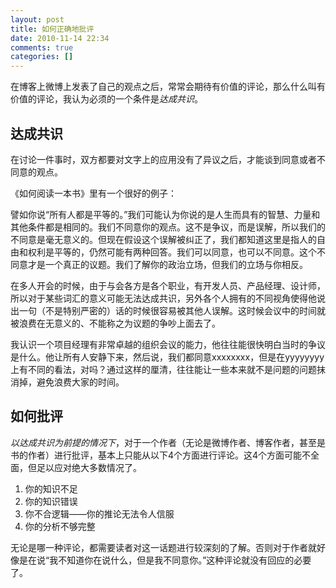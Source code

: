 ```yaml
---
layout: post
title: 如何正确地批评
date: 2010-11-14 22:34
comments: true
categories: []
---
```

在博客上微博上发表了自己的观点之后，常常会期待有价值的评论，那么什么叫有价值的评论，我认为必须的一个条件是<em>达成共识</em>。
<h2>达成共识</h2>
在讨论一件事时，双方都要对文字上的应用没有了异议之后，才能谈到同意或者不同意的观点。

《如何阅读一本书》里有一个很好的例子：

譬如你说“所有人都是平等的。”我们可能认为你说的是人生而具有的智慧、力量和其他条件都是相同的。我们不同意你的观点。这不是争议，而是误解，所以我们的不同意是毫无意义的。但现在假设这个误解被纠正了，我们都知道这里是指人的自由和权利是平等的，仍然可能有两种回答。我们可以同意，也可以不同意。这个不同意才是一个真正的议题。我们了解你的政治立场，但我们的立场与你相反。



在多人开会的时候，由于与会各方是各个职业，有开发人员、产品经理、设计师，所以对于某些词汇的意义可能无法达成共识，另外各个人拥有的不同视角使得他说出一句（不是特别严密的）话的时候很容易被其他人误解。这时候会议中的时间就被浪费在无意义的、不能称之为议题的争吵上面去了。

我认识一个项目经理有非常卓越的组织会议的能力，他往往能很快明白当时的争议是什么。他让所有人安静下来，然后说，我们都同意xxxxxxxx，但是在yyyyyyyy上有不同的看法，对吗？通过这样的厘清，往往能让一些本来就不是问题的问题抹消掉，避免浪费大家的时间。
<h2>如何批评</h2>
<em>以达成共识为前提的情况下</em>，对于一个作者（无论是微博作者、博客作者，甚至是书的作者）进行批评，基本上只能从以下4个方面进行评论。这4个方面可能不全面，但足以应对绝大多数情况了。
<ol>
	<li>你的知识不足</li>
	<li>你的知识错误</li>
	<li>你不合逻辑——你的推论无法令人信服</li>
	<li>你的分析不够完整</li>
</ol>
无论是哪一种评论，都需要读者对这一话题进行较深刻的了解。否则对于作者就好像是在说“我不知道你在说什么，但是我不同意你。”这种评论就没有回应的必要了。
